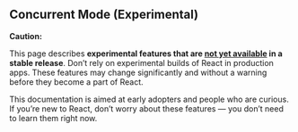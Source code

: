 ## Concurrent Mode (Experimental)

**Caution:**

This page describes **experimental features that are [not yet available](https://reactjs.org/docs/concurrent-mode-adoption.html) in a stable release**. Don’t rely on experimental builds of React in production apps. These features may change significantly and without a warning before they become a part of React.

This documentation is aimed at early adopters and people who are curious. If you’re new to React, don’t worry about these features — you don’t need to learn them right now.
